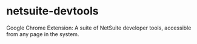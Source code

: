 # netsuite-devtools
Google Chrome Extension: A suite of NetSuite developer tools, accessible from any page in the system.
